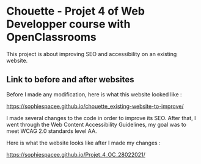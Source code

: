 # Chouette -  Projet 4 of Web Developper course with OpenClassrooms

This project is about improving SEO and accessibility on an existing website. 

## Link to before and after websites

Before I made any modification, here is what this website looked like : 

https://sophiespacee.github.io/chouette_existing-website-to-improve/

I made several changes to the code in order to improve its SEO.
After that, I went through the Web Content Accessibility Guidelines, my goal was to meet WCAG 2.0 standards level AA.

Here is what the website looks like after I made my changes : 

https://sophiespacee.github.io/Projet_4_OC_28022021/
